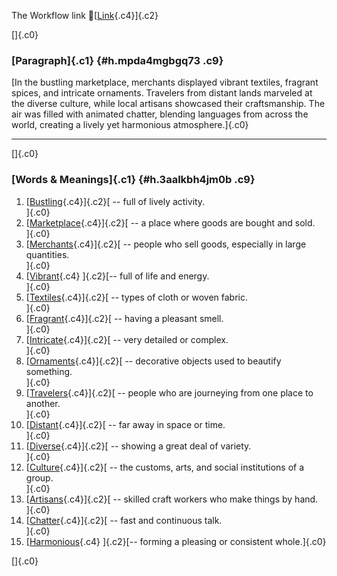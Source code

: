 The Workflow link
👏[[Link](https://www.google.com/url?q=http://www.google.com&sa=D&source=editors&ust=1760352329404270&usg=AOvVaw3Z5Xkq7yEJNwJYkBsqgElk){.c4}]{.c2}

[]{.c0}

### [Paragraph]{.c1} {#h.mpda4mgbgq73 .c9}

[In the bustling marketplace, merchants displayed vibrant textiles,
fragrant spices, and intricate ornaments. Travelers from distant lands
marveled at the diverse culture, while local artisans showcased their
craftsmanship. The air was filled with animated chatter, blending
languages from across the world, creating a lively yet harmonious
atmosphere.]{.c0}

------------------------------------------------------------------------

[]{.c0}

### [Words & Meanings]{.c1} {#h.3aalkbh4jm0b .c9}

1.  [[Bustling](https://www.google.com/url?q=http://www.google.com&sa=D&source=editors&ust=1760352329406329&usg=AOvVaw3vcpVJhOQ9YAtG3gk8264G){.c4}]{.c2}[ --
    full of lively activity.\
    ]{.c0}
2.  [[Marketplace](https://www.google.com/url?q=http://www.google.com&sa=D&source=editors&ust=1760352329406734&usg=AOvVaw2k2kMrcGQmVYWs9bgOar_S){.c4}]{.c2}[ --
    a place where goods are bought and sold.\
    ]{.c0}
3.  [[Merchants](https://www.google.com/url?q=http://www.google.com&sa=D&source=editors&ust=1760352329407124&usg=AOvVaw11IGGhkMrA3c6ubDxMx5zz){.c4}]{.c2}[ --
    people who sell goods, especially in large quantities.\
    ]{.c0}
4.  [[Vibrant](https://www.google.com/url?q=http://www.google.com&sa=D&source=editors&ust=1760352329407509&usg=AOvVaw3VKJNIbNhrXqEISB2xcv-t){.c4}
    ]{.c2}[-- full of life and energy.\
    ]{.c0}
5.  [[Textiles](https://www.google.com/url?q=http://www.google.com&sa=D&source=editors&ust=1760352329407892&usg=AOvVaw1tJ-TbZpu4qYbRC3Kk9eEI){.c4}]{.c2}[ --
    types of cloth or woven fabric.\
    ]{.c0}
6.  [[Fragrant](https://www.google.com/url?q=http://www.google.com&sa=D&source=editors&ust=1760352329408260&usg=AOvVaw0LNDhlittisG_9UT4P4ZQE){.c4}]{.c2}[ --
    having a pleasant smell.\
    ]{.c0}
7.  [[Intricate](https://www.google.com/url?q=http://www.google.com&sa=D&source=editors&ust=1760352329408594&usg=AOvVaw2IErzCUPfSYG4x3zmw4Tue){.c4}]{.c2}[ --
    very detailed or complex.\
    ]{.c0}
8.  [[Ornaments](https://www.google.com/url?q=http://www.google.com&sa=D&source=editors&ust=1760352329408899&usg=AOvVaw2W7x8nkJFKHrPd9pcNExgZ){.c4}]{.c2}[ --
    decorative objects used to beautify something.\
    ]{.c0}
9.  [[Travelers](https://www.google.com/url?q=http://www.google.com&sa=D&source=editors&ust=1760352329409300&usg=AOvVaw3CGhhI7nbF4UKAIivJWKvv){.c4}]{.c2}[ --
    people who are journeying from one place to another.\
    ]{.c0}
10. [[Distant](https://www.google.com/url?q=http://www.google.com&sa=D&source=editors&ust=1760352329409678&usg=AOvVaw3F_y-ets0FSoJlBX6ATj9k){.c4}]{.c2}[ --
    far away in space or time.\
    ]{.c0}
11. [[Diverse](https://www.google.com/url?q=http://www.google.com&sa=D&source=editors&ust=1760352329410015&usg=AOvVaw2JuB04diyu5FI6OL6hKFOX){.c4}]{.c2}[ --
    showing a great deal of variety.\
    ]{.c0}
12. [[Culture](https://www.google.com/url?q=http://www.google.com&sa=D&source=editors&ust=1760352329410364&usg=AOvVaw1oYZ_pvsYX8X7UVpgRtQxn){.c4}]{.c2}[ --
    the customs, arts, and social institutions of a group.\
    ]{.c0}
13. [[Artisans](https://www.google.com/url?q=http://www.google.com&sa=D&source=editors&ust=1760352329410790&usg=AOvVaw25lfF09atSnF9-Eq2YxUL_){.c4}]{.c2}[ --
    skilled craft workers who make things by hand.\
    ]{.c0}
14. [[Chatter](https://www.google.com/url?q=http://www.google.com&sa=D&source=editors&ust=1760352329411212&usg=AOvVaw0SZAK02oMIeZ7kQBjncZuU){.c4}]{.c2}[ --
    fast and continuous talk.\
    ]{.c0}
15. [[Harmonious](https://www.google.com/url?q=http://www.google.com&sa=D&source=editors&ust=1760352329411567&usg=AOvVaw3jFEMeXg7E6lQCS3RsVrbT){.c4}
    ]{.c2}[-- forming a pleasing or consistent whole.]{.c0}

[]{.c0}
